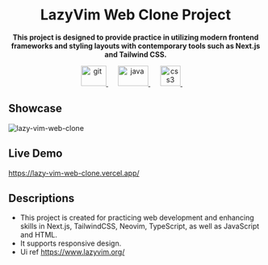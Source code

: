 <h1 align="center">LazyVim Web Clone Project</h1>
<p align="center"><b>This project is designed to provide practice in utilizing modern frontend frameworks and styling layouts with contemporary tools such as Next.js and Tailwind CSS.</b></p>
<p align="center">
<a href="https://nextjs.org/" target="_blank" rel="noreferrer"> <img src="https://cdn.worldvectorlogo.com/logos/next-js.svg" alt="git" width="50" height="40"/> </a>
&nbsp;&nbsp;&nbsp;&nbsp;
<a href="https://tailwindcss.com/" target="_blank" rel="noreferrer"> <img src="https://upload.wikimedia.org/wikipedia/commons/thumb/d/d5/Tailwind_CSS_Logo.svg/2560px-Tailwind_CSS_Logo.svg.png" alt="java" width="60" height="40"/> </a>
&nbsp;&nbsp;&nbsp;&nbsp;
<a href="https://neovim.io/" target="_blank" rel="noreferrer"> <img src="https://upload.wikimedia.org/wikipedia/commons/3/3a/Neovim-mark.svg" alt="css3" width="40" height="40"/> </a>
&nbsp;&nbsp;&nbsp;&nbsp;
</p>

## Showcase</h1>
![lazy-vim-web-clone](https://github.com/user-attachments/assets/bf7416e9-9298-4ee6-ab3f-09469d87ec67)

## Live Demo
https://lazy-vim-web-clone.vercel.app/

## Descriptions
- This project is created for practicing web development and enhancing skills in Next.js, TailwindCSS, Neovim, TypeScript, as well as JavaScript and HTML.
- It supports responsive design.
- Ui ref https://www.lazyvim.org/
